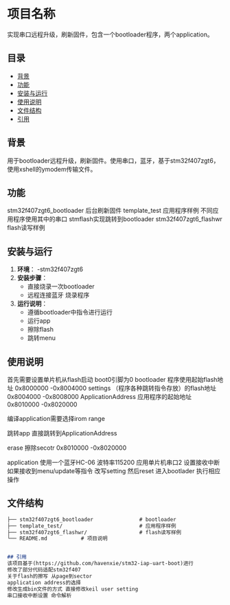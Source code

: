 # 项目名称
实现串口远程升级，刷新固件，包含一个bootloader程序，两个application。

## 目录
- [背景](#背景)
- [功能](#功能)
- [安装与运行](#安装与运行)
- [使用说明](#使用说明)
- [文件结构](#文件结构)
- [引用](#引用)
  
## 背景
用于bootloader远程升级，刷新固件。使用串口，蓝牙，基于stm32f407zgt6，使用xshell的ymodem传输文件。

## 功能
stm32f407zgt6_bootloader 后台刷新固件
template_test 应用程序样例 不同应用程序使用其中的串口 stmflash实现跳转到bootloader
stm32f407zgt6_flashwr flash读写样例

## 安装与运行
1. **环境**：
    -stm32f407zgt6
3. **安装步骤**：
    - 直接烧录一次bootloader
    - 远程连接蓝牙 烧录程序
4. **运行说明**：
    - 遵循bootloader中指令进行运行
    - 运行app
    - 擦除flash
    - 跳转menu

## 使用说明
首先需要设置单片机从flash启动 boot0引脚为0
bootloader               程序使用起始flash地址               0x8000000 -0x8004000
settings                （程序各种跳转指令存放）的flash地址   0x8004000 -0x8008000
ApplicationAddress       应用程序的起始地址                  0x8010000 -0x8020000

编译application需要选择irom range

跳转app
直接跳转到ApplicationAddress

erase
擦除secotr 0x8010000 -0x8020000

application 
使用一个蓝牙HC-06 波特率115200 应用单片机串口2
设置接收中断 如果接收到menu/update等指令 改写setting 然后reset 进入bootlader 执行相应操作


## 文件结构

```markdown
├── stm32f407zgt6_bootloader               # bootloader
├── template_test/                         # 应用程序样例
├── stm32f407zgt6_flashwr/                 # flash读写样例
└── README.md           # 项目说明


## 引用
该项目基于(https://github.com/havenxie/stm32-iap-uart-boot)进行
修改了部分代码适配stm32f407
关于flash的擦写 从page到sector
application address的选择
修改生成bin文件的方式 直接修改keil user setting
串口接收中断设置 命令解析

